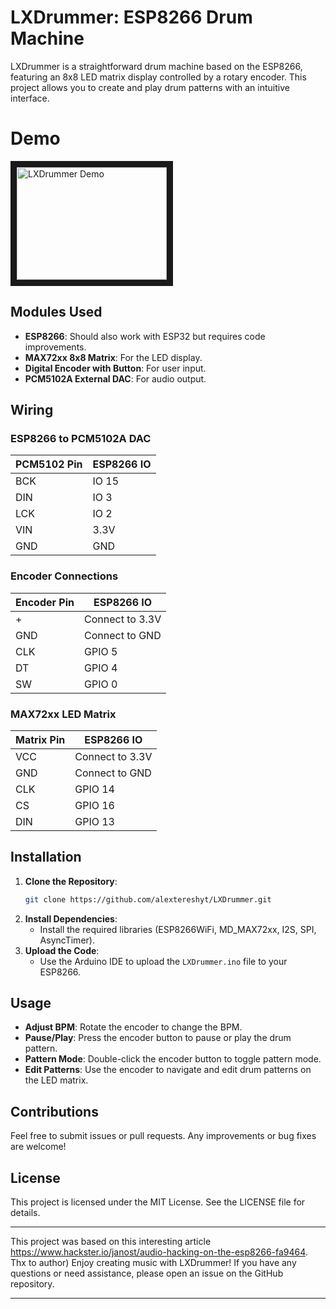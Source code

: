 # LXDrummer: ESP8266 Drum Machine

LXDrummer is a straightforward drum machine based on the ESP8266, featuring an 8x8 LED matrix display controlled by a rotary encoder. This project allows you to create and play drum patterns with an intuitive interface.

# Demo
<a href="http://www.youtube.com/watch?feature=player_embedded&v=fs34gqKAlCA
" target="_blank"><img src="http://img.youtube.com/vi/fs34gqKAlCA/0.jpg" 
alt="LXDrummer Demo" width="240" height="180" border="10" /></a>

## Modules Used

- **ESP8266**: Should also work with ESP32 but requires code improvements.
- **MAX72xx 8x8 Matrix**: For the LED display.
- **Digital Encoder with Button**: For user input.
- **PCM5102A External DAC**: For audio output.

## Wiring

### ESP8266 to PCM5102A DAC

| PCM5102 Pin | ESP8266 IO  |
|-------------|-------------|
| BCK         | IO 15       |
| DIN         | IO 3        |
| LCK         | IO 2        |
| VIN         | 3.3V        |
| GND         | GND         |

### Encoder Connections

| Encoder Pin | ESP8266 IO       |
|-------------|-----------------|
| +           | Connect to 3.3V |
| GND         | Connect to GND  |
| CLK         | GPIO 5          |
| DT          | GPIO 4          |
| SW          | GPIO 0          |

### MAX72xx LED Matrix

| Matrix Pin  | ESP8266 IO      |
|-------------|-----------------|
| VCC         | Connect to 3.3V |
| GND         | Connect to GND  |
| CLK         | GPIO 14         |
| CS          | GPIO 16         |
| DIN         | GPIO 13         |

## Installation

1. **Clone the Repository**: 
   ```bash
   git clone https://github.com/alextereshyt/LXDrummer.git
   ```
2. **Install Dependencies**:
   - Install the required libraries (ESP8266WiFi, MD_MAX72xx, I2S, SPI, AsyncTimer).
3. **Upload the Code**:
   - Use the Arduino IDE to upload the `LXDrummer.ino` file to your ESP8266.

## Usage

- **Adjust BPM**: Rotate the encoder to change the BPM.
- **Pause/Play**: Press the encoder button to pause or play the drum pattern.
- **Pattern Mode**: Double-click the encoder button to toggle pattern mode.
- **Edit Patterns**: Use the encoder to navigate and edit drum patterns on the LED matrix.

## Contributions

Feel free to submit issues or pull requests. Any improvements or bug fixes are welcome!

## License

This project is licensed under the MIT License. See the LICENSE file for details.

---

This project was based on this interesting article https://www.hackster.io/janost/audio-hacking-on-the-esp8266-fa9464. Thx to author)
Enjoy creating music with LXDrummer! If you have any questions or need assistance, please open an issue on the GitHub repository.

---
